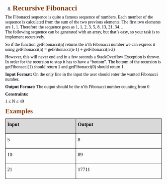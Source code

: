 <OL START=8>
	<LI><P CLASS="western" STYLE="margin-top: 0.08in; margin-bottom: 0.06in; line-height: 115%; page-break-inside: avoid; page-break-after: avoid">
	<FONT COLOR="#7c380a"><FONT FACE="Calibri, serif"><FONT SIZE=5><B>Recursive
	Fibonacci</B></FONT></FONT></FONT></P>
</OL>
<P CLASS="western" STYLE="margin-top: 0.06in; margin-bottom: 0.08in; line-height: 115%">
<FONT COLOR="#00000a"><FONT FACE="Calibri, serif">The Fibonacci
sequence is quite a famous sequence of numbers. Each member of the
sequence is calculated from the sum of the two previous elements. The
first two elements are 1, 1. Therefore the sequence goes as 1, 1, 2,
3, 5, 8, 13, 21, 34… <BR>The following sequence can be generated
with an array, but that’s easy, so your task is to implement
recursively.</FONT></FONT></P>
<P CLASS="western" STYLE="margin-top: 0.06in; margin-bottom: 0.08in; line-height: 115%">
<FONT COLOR="#00000a"><FONT FACE="Calibri, serif">So if the function
getFibonacci(n) returns the n’th Fibonacci number we can express it
using getFibonacci(n) = getFibonacci(n-1) + getFibonacci(n-2)</FONT></FONT></P>
<P CLASS="western" STYLE="margin-top: 0.06in; margin-bottom: 0.08in; line-height: 115%">
<FONT COLOR="#00000a"><FONT FACE="Calibri, serif">However, this will
never end and in a few seconds a StackOverflow Exception is thrown.
In order for the recursion to stop it has to have a “bottom”. The
bottom of the recursion is getFibonacci(1) should return 1 and
getFibonacci(0) should return 1.</FONT></FONT></P>
<P CLASS="western" STYLE="margin-top: 0.06in; margin-bottom: 0.08in; line-height: 115%">
<FONT COLOR="#00000a"><FONT FACE="Calibri, serif"><B>Input Format: </B></FONT></FONT><FONT COLOR="#00000a"><FONT FACE="Calibri, serif">On
the only line in the input the user should enter the wanted Fibonacci
number.</FONT></FONT></P>
<P CLASS="western" STYLE="margin-top: 0.06in; margin-bottom: 0.08in; line-height: 115%">
<FONT COLOR="#00000a"><FONT FACE="Calibri, serif"><B>Output Format:
</B></FONT></FONT><FONT COLOR="#00000a"><FONT FACE="Calibri, serif">The
output should be the n’th Fibonacci number counting from 0 </FONT></FONT>
</P>
<P CLASS="western" STYLE="margin-top: 0.06in; margin-bottom: 0.08in; line-height: 115%">
<FONT COLOR="#00000a"><FONT FACE="Calibri, serif"><B>Constraints: </B></FONT></FONT>
</P>
<P CLASS="western" STYLE="margin-top: 0.06in; margin-bottom: 0.08in; line-height: 115%">
<FONT COLOR="#00000a"><FONT FACE="Calibri, serif">1 ≤ N ≤ 49</FONT></FONT></P>
<P CLASS="western" ALIGN=JUSTIFY STYLE="margin-bottom: 0.03in; line-height: 115%; page-break-inside: avoid; page-break-after: avoid">
<FONT COLOR="#8f400b"><FONT FACE="Calibri, serif"><FONT SIZE=4 STYLE="font-size: 16pt"><B>Examples</B></FONT></FONT></FONT></P>
<TABLE WIDTH=677 CELLPADDING=4 CELLSPACING=0>
	<COL WIDTH=296>
	<COL WIDTH=363>
	<TR VALIGN=TOP>
		<TD WIDTH=296 BGCOLOR="#d9d9d9" STYLE="border: 1px solid #00000a; padding-top: 0.04in; padding-bottom: 0.04in; padding-left: 0.06in; padding-right: 0.06in">
			<P CLASS="western" ALIGN=JUSTIFY STYLE="margin-top: 0.06in"><FONT COLOR="#00000a"><FONT FACE="Calibri, serif"><FONT SIZE=3><B>Input</B></FONT></FONT></FONT></P>
		</TD>
		<TD WIDTH=363 BGCOLOR="#d9d9d9" STYLE="border: 1px solid #00000a; padding-top: 0.04in; padding-bottom: 0.04in; padding-left: 0.06in; padding-right: 0.06in">
			<P CLASS="western" ALIGN=JUSTIFY STYLE="margin-top: 0.06in"><FONT COLOR="#00000a"><FONT FACE="Calibri, serif"><FONT SIZE=3><B>Output</B></FONT></FONT></FONT></P>
		</TD>
	</TR>
	<TR VALIGN=TOP>
		<TD WIDTH=296 STYLE="border: 1px solid #00000a; padding-top: 0.04in; padding-bottom: 0.04in; padding-left: 0.06in; padding-right: 0.06in">
			<P CLASS="western" STYLE="margin-top: 0.06in"><FONT COLOR="#00000a"><FONT FACE="Consolas, serif">5</FONT></FONT></P>
		</TD>
		<TD WIDTH=363 STYLE="border: 1px solid #00000a; padding-top: 0.04in; padding-bottom: 0.04in; padding-left: 0.06in; padding-right: 0.06in">
			<P CLASS="western" ALIGN=JUSTIFY STYLE="margin-top: 0.06in"><FONT COLOR="#00000a"><FONT FACE="Consolas, serif">8</FONT></FONT></P>
		</TD>
	</TR>
	<TR>
		<TD WIDTH=296 VALIGN=TOP STYLE="border: 1px solid #00000a; padding-top: 0.04in; padding-bottom: 0.04in; padding-left: 0.06in; padding-right: 0.06in">
			<P CLASS="western" STYLE="margin-top: 0.06in"><FONT COLOR="#00000a"><FONT FACE="Consolas, serif">10</FONT></FONT></P>
		</TD>
		<TD WIDTH=363 STYLE="border: 1px solid #00000a; padding-top: 0.04in; padding-bottom: 0.04in; padding-left: 0.06in; padding-right: 0.06in">
			<P CLASS="western" ALIGN=JUSTIFY STYLE="margin-top: 0.06in"><FONT COLOR="#00000a"><FONT FACE="Consolas, serif">89</FONT></FONT></P>
		</TD>
	</TR>
	<TR>
		<TD WIDTH=296 VALIGN=TOP STYLE="border: 1px solid #00000a; padding-top: 0.04in; padding-bottom: 0.04in; padding-left: 0.06in; padding-right: 0.06in">
			<P CLASS="western" STYLE="margin-top: 0.06in"><FONT COLOR="#00000a"><FONT FACE="Consolas, serif">21</FONT></FONT></P>
		</TD>
		<TD WIDTH=363 STYLE="border: 1px solid #00000a; padding-top: 0.04in; padding-bottom: 0.04in; padding-left: 0.06in; padding-right: 0.06in">
			<P CLASS="western" ALIGN=JUSTIFY STYLE="margin-top: 0.06in"><FONT COLOR="#00000a"><FONT FACE="Consolas, serif">17711</FONT></FONT></P>
		</TD>
	</TR>
</TABLE>
